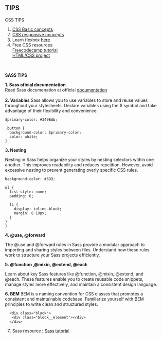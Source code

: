 ## TIPS ##

CSS TIPS
1. [CSS Basic concepts](https://web.dev/learn/css/)
2. [CSS responsive concepts](https://web.dev/learn/design/)
3. Learn flexbox [here](https://flexbox.tech/)
4. Free CSS resources:
   \
   [Freecodecamp tutorial](https://www.youtube.com/watch?v=OXGznpKZ_sA&ab_channel=freeCodeCamp.org) \
   [HTML/CSS project](https://youtu.be/p0bGHP-PXD4)

\
\
**SASS TIPS**

**1. Sass oficial documentation** \
 Read Sass documenation at official [documentation](https://sass.com) \
 \
**2. Variables** 
  Sass allows you to use variables to store and reuse values throughout your stylesheets. 
  Declare variables using the $ symbol and take advantage of their flexibility and convenience.

  ```
  $primary-color: #3498db;

  .button {
    background-color: $primary-color;
    color: white;
  }
  ```
    

**3. Nesting** 

  Nesting in Sass helps organize your styles by nesting selectors within one another. 
  This improves readability and reduces repetition. However, avoid excessive nesting to prevent generating overly specific CSS rules.

  ```.navbar {
  background-color: #333;

  ul {
    list-style: none;
    padding: 0;

    li {
      display: inline-block;
      margin: 0 10px;
    }
  }
}
```

**4. @use, @forward**

  The @use and @forward rules in Sass provide a modular approach to importing and sharing styles between files. 
  Understand how these rules work to structure your Sass projects efficiently.

**5. @function ,@mixin, @extend, @each**

Learn about key Sass features like @function, @mixin, @extend, and @each. These features enable you to create reusable code snippets, manage styles more effectively, and maintain a consistent design language.

**6. BEM** 
  BEM is a naming convention for CSS classes that promotes a consistent and maintainable codebase. Familiarize yourself with BEM principles to write clean and structured styles.

```
  <div class="block">
   <div class="block__element"></div>
  </div>
```
7. Sass resource : [Sass tutorial](https://youtu.be/_a5j7KoflTs) 

